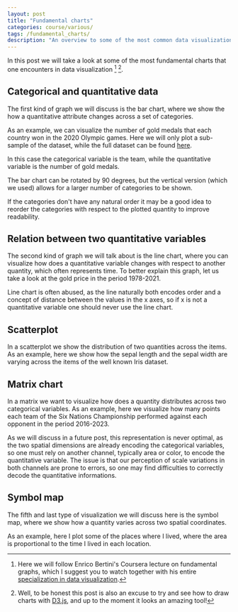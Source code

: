 ```yaml
---
layout: post
title: "Fundamental charts"
categories: course/various/
tags: /fundamental_charts/
description: "An overview to some of the most common data visualizations"
---
```


In this post we will take a look at some of the most fundamental charts
that one encounters in data visualization [^1] [^2].

[^1]: Here we will follow Enrico Bertini's Coursera lecture on fundamental graphs, which I suggest you to watch together with his entire [specialization in data visualization](https://www.coursera.org/specializations/information-visualization).

[^2]: Well, to be honest this post is also an excuse to try and see how to draw charts with [D3.js](https://d3js.org/), and up to the moment it looks an amazing tool!


## Categorical and quantitative data

The first kind of graph we will discuss is the bar chart, where we show
the how a quantitative attribute changes across a set of categories.

As an example, we can visualize the number of gold medals
that each country won in the 2020 Olympic games.
Here we will only plot a sub-sample of the dataset, while the full dataset
can be found [here](https://github.com/MainakRepositor/Datasets/blob/master/Tokyo-Olympics/Medals.csv).


<!-- Load d3.js -->
<script src="https://d3js.org/d3.v5.js"></script>

<!-- Create a div where the graph will take place -->
<div id="barchart"> </div>

<script src="/docs//assets/javascript/fundamental_charts/barchart.js"> </script>

In this case the categorical variable is the team, while the quantitative variable
is the number of gold medals.

The bar chart can be rotated by 90 degrees, but the vertical version (which we used)
allows for a larger number of categories to be shown.

If the categories don't have any natural order it may be a good idea to
reorder the categories with respect to the plotted quantity to improve readability.

## Relation between two quantitative variables

The second kind of graph we will talk about is the
line chart, where you can visualize how does a quantitative variable changes with
respect to another quantity, which often represents time.
To better explain this graph, let us take a look at the gold
price in the period 1978-2021.


<div id="linechart"> </div>
<script src="/docs//assets/javascript/fundamental_charts/linechart.js"> </script>

Line chart is often abused, as the line naturally both encodes order
and a concept of distance between the values in
the x axes, so if x is not a quantitative variable one should
never use the line chart.


## Scatterplot

In a scatterplot we show the distribution of two
quantities across the items.
As an example, here we show how the sepal length and the sepal width are
varying across the items of the well known Iris dataset.

<div id="my_scatterplot"> </div>

<script src="/docs//assets/javascript/fundamental_charts/scatterplot.js"> </script>

## Matrix chart

In a matrix we want to visualize how does a quantity
distributes across two categorical variables.
As an example, here we visualize how many points each team of the Six Nations Championship
performed against each opponent in the period 2016-2023.

<div id="my_matrix_chart"> </div>

<script src="/docs//assets/javascript/fundamental_charts/matrix.js"> </script>

As we will discuss in a future post, this representation is never optimal,
as the two spatial dimensions are already encoding the categorical
variables, so one must rely on another channel, typically area or color,
to encode the quantitative variable. 
The issue is that our perception of scale variations in both channels
are prone to errors, so one may find difficulties to correctly
decode the quantitative informations.

## Symbol map
The fifth and last type of visualization we will discuss here is the
symbol map, where we show how a quantity varies across two spatial
coordinates.

As an example, here I plot some of the places where I lived, where the area is proportional to the
time I lived in each location.

<script src="https://d3js.org/d3-geo-projection.v2.min.js"></script>

<div id="my_symbol_chart"> </div>

<script src="/docs//assets/javascript/fundamental_charts/symbol.js"> </script>



